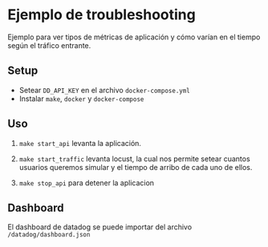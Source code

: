 # Ejemplo de troubleshooting
Ejemplo para ver tipos de métricas de aplicación y cómo varían en el tiempo según el tráfico entrante.



## Setup
* Setear ```DD_API_KEY``` en el archivo ```docker-compose.yml```
* Instalar ```make```, ```docker``` y ```docker-compose```

## Uso
1. ```make start_api``` levanta la aplicación.
2. ```make start_traffic``` levanta locust, la cual nos permite setear cuantos usuarios queremos simular y el tiempo de arribo de cada uno de ellos.

3. ```make stop_api``` para detener la aplicacion

## Dashboard
El dashboard de datadog se puede importar del archivo ```/datadog/dashboard.json```

